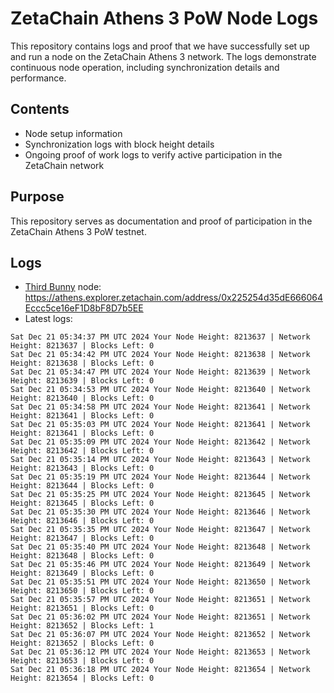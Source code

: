 # ZetaChain Athens 3 PoW Node Logs
This repository contains logs and proof that we have successfully set up and run a node on the ZetaChain Athens 3 network. The logs demonstrate continuous node operation, including synchronization details and performance.

## Contents
- Node setup information
- Synchronization logs with block height details
- Ongoing proof of work logs to verify active participation in the ZetaChain network

## Purpose
This repository serves as documentation and proof of participation in the ZetaChain Athens 3 PoW testnet.

## Logs

- [Third Bunny](https://thirdbunny.xyz/) node: https://athens.explorer.zetachain.com/address/0x225254d35dE666064Eccc5ce16eF1D8bF8D7b5EE
- Latest logs:
```
Sat Dec 21 05:34:37 PM UTC 2024 Your Node Height: 8213637 | Network Height: 8213637 | Blocks Left: 0
Sat Dec 21 05:34:42 PM UTC 2024 Your Node Height: 8213638 | Network Height: 8213638 | Blocks Left: 0
Sat Dec 21 05:34:47 PM UTC 2024 Your Node Height: 8213639 | Network Height: 8213639 | Blocks Left: 0
Sat Dec 21 05:34:53 PM UTC 2024 Your Node Height: 8213640 | Network Height: 8213640 | Blocks Left: 0
Sat Dec 21 05:34:58 PM UTC 2024 Your Node Height: 8213641 | Network Height: 8213641 | Blocks Left: 0
Sat Dec 21 05:35:03 PM UTC 2024 Your Node Height: 8213641 | Network Height: 8213641 | Blocks Left: 0
Sat Dec 21 05:35:09 PM UTC 2024 Your Node Height: 8213642 | Network Height: 8213642 | Blocks Left: 0
Sat Dec 21 05:35:14 PM UTC 2024 Your Node Height: 8213643 | Network Height: 8213643 | Blocks Left: 0
Sat Dec 21 05:35:19 PM UTC 2024 Your Node Height: 8213644 | Network Height: 8213644 | Blocks Left: 0
Sat Dec 21 05:35:25 PM UTC 2024 Your Node Height: 8213645 | Network Height: 8213645 | Blocks Left: 0
Sat Dec 21 05:35:30 PM UTC 2024 Your Node Height: 8213646 | Network Height: 8213646 | Blocks Left: 0
Sat Dec 21 05:35:35 PM UTC 2024 Your Node Height: 8213647 | Network Height: 8213647 | Blocks Left: 0
Sat Dec 21 05:35:40 PM UTC 2024 Your Node Height: 8213648 | Network Height: 8213648 | Blocks Left: 0
Sat Dec 21 05:35:46 PM UTC 2024 Your Node Height: 8213649 | Network Height: 8213649 | Blocks Left: 0
Sat Dec 21 05:35:51 PM UTC 2024 Your Node Height: 8213650 | Network Height: 8213650 | Blocks Left: 0
Sat Dec 21 05:35:57 PM UTC 2024 Your Node Height: 8213651 | Network Height: 8213651 | Blocks Left: 0
Sat Dec 21 05:36:02 PM UTC 2024 Your Node Height: 8213651 | Network Height: 8213652 | Blocks Left: 1
Sat Dec 21 05:36:07 PM UTC 2024 Your Node Height: 8213652 | Network Height: 8213652 | Blocks Left: 0
Sat Dec 21 05:36:12 PM UTC 2024 Your Node Height: 8213653 | Network Height: 8213653 | Blocks Left: 0
Sat Dec 21 05:36:18 PM UTC 2024 Your Node Height: 8213654 | Network Height: 8213654 | Blocks Left: 0
```
